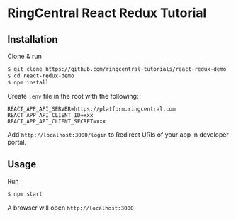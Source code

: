 RingCentral React Redux Tutorial
================================

Installation
------------

Clone & run

```bash
$ git clone https://github.com/ringcentral-tutorials/react-redux-demo
$ cd react-redux-demo
$ npm install
```

Create `.env` file in the root with the following:

```
REACT_APP_API_SERVER=https://platform.ringcentral.com
REACT_APP_API_CLIENT_ID=xxx
REACT_APP_API_CLIENT_SECRET=xxx
```

Add `http://localhost:3000/login` to Redirect URIs of your app in developer portal.

Usage
-----

Run

```bash
$ npm start
```

A browser will open `http://localhost:3000`
